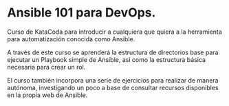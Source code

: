 # Ansible 101 para DevOps.

Curso de KataCoda para introducir a cualquiera que quiera a la herramienta para automatización conocida como Ansible.

A través de este curso se aprenderá la estructura de directorios base para ejecutar un Playbook simple de Ansible, así como la 
estructura básica necesaria para crear un rol. 

El curso también incorpora una serie de ejercicios para realizar de manera autónoma, investigando un poco a base de consultar 
recursos disponibles en la propia web de Ansible.


